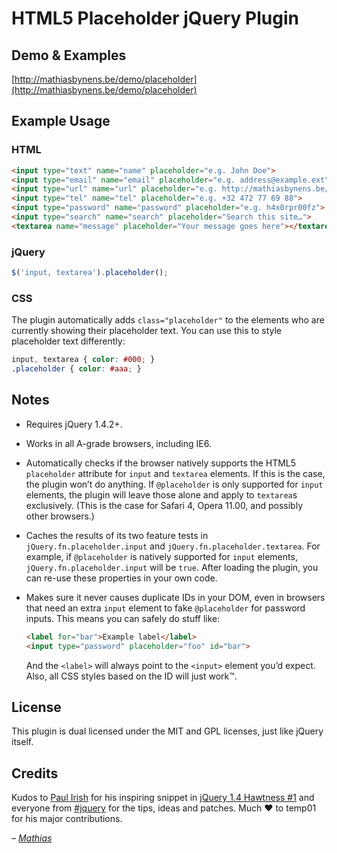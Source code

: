 # HTML5 Placeholder jQuery Plugin

## Demo & Examples

[http://mathiasbynens.be/demo/placeholder](http://mathiasbynens.be/demo/placeholder)

## Example Usage

### HTML

``` html
<input type="text" name="name" placeholder="e.g. John Doe">
<input type="email" name="email" placeholder="e.g. address@example.ext">
<input type="url" name="url" placeholder="e.g. http://mathiasbynens.be/">
<input type="tel" name="tel" placeholder="e.g. +32 472 77 69 88">
<input type="password" name="password" placeholder="e.g. h4x0rpr00fz">
<input type="search" name="search" placeholder="Search this site…">
<textarea name="message" placeholder="Your message goes here"></textarea>
```

### jQuery

``` js
$('input, textarea').placeholder();
```

### CSS

The plugin automatically adds `class="placeholder"` to the elements who are currently showing their placeholder text. You can use this to style placeholder text differently:

``` css
input, textarea { color: #000; }
.placeholder { color: #aaa; }
```

## Notes

* Requires jQuery 1.4.2+.
* Works in all A-grade browsers, including IE6.
* Automatically checks if the browser natively supports the HTML5 `placeholder` attribute for `input` and `textarea` elements. If this is the case, the plugin won’t do anything. If `@placeholder` is only supported for `input` elements, the plugin will leave those alone and apply to `textarea`s exclusively. (This is the case for Safari 4, Opera 11.00, and possibly other browsers.)
* Caches the results of its two feature tests in `jQuery.fn.placeholder.input` and `jQuery.fn.placeholder.textarea`. For example, if `@placeholder` is natively supported for `input` elements, `jQuery.fn.placeholder.input` will be `true`. After loading the plugin, you can re-use these properties in your own code.
* Makes sure it never causes duplicate IDs in your DOM, even in browsers that need an extra `input` element to fake `@placeholder` for password inputs. This means you can safely do stuff like:

    ``` html
    <label for="bar">Example label</label>
    <input type="password" placeholder="foo" id="bar">
    ```

    And the `<label>` will always point to the `<input>` element you’d expect. Also, all CSS styles based on the ID will just work™.

## License

This plugin is dual licensed under the MIT and GPL licenses, just like jQuery itself.

## Credits

Kudos to [Paul Irish](http://paulirish.com/) for his inspiring snippet in [jQuery 1.4 Hawtness #1](http://jquery14.com/day-05/jquery-1-4-hawtness-1-with-paul-irish) and everyone from [#jquery](http://webchat.freenode.net/?channels=jquery) for the tips, ideas and patches. Much ♥ to temp01 for his major contributions.

_– [Mathias](http://mathiasbynens.be/)_